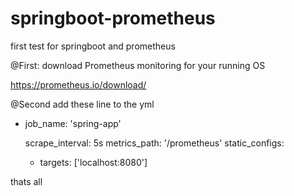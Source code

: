# springboot-prometheus
first test for springboot and prometheus

@First:
download Prometheus monitoring for your running OS

https://prometheus.io/download/
 
@Second 
add these line to the yml

  - job_name: 'spring-app'

    scrape_interval: 5s
    metrics_path: '/prometheus'
    static_configs:
      - targets: ['localhost:8080']


thats all
